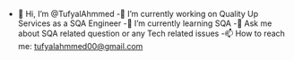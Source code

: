 - 👋 Hi, I’m @TufyalAhmmed
-🔭 I’m currently working on Quality Up Services as a SQA Engineer
-🌱 I’m currently learning SQA
-💬 Ask me about SQA related question or any Tech related issues
-📫 How to reach me: tufyalahmmed00@gmail.com

<!---
TufyalAhmmed/TufyalAhmmed is a ✨ special ✨ repository because its `README.md` (this file) appears on your GitHub profile.
You can click the Preview link to take a look at your changes.
--->
